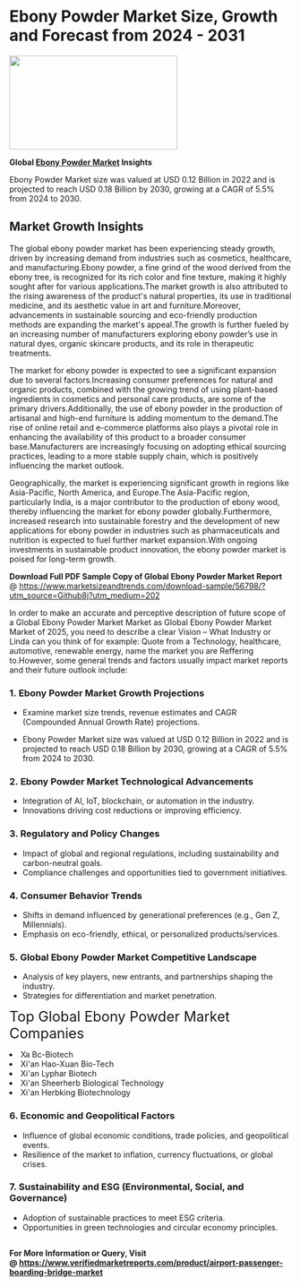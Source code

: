 <H1>Ebony Powder Market Size, Growth and Forecast from 2024 - 2031</H1><img class="aligncenter size-medium wp-image-584254" src="https://thirdeyenews.in/wp-content/uploads/2024/09/Global-Market-Research-300x168.jpeg" alt="" width="300" height="168" /><p><strong>Global&nbsp;<a href="https://www.marketsizeandtrends.com/download-sample/56798/?utm_source=Github8j?utm_medium=202">Ebony Powder Market</a> Insights</strong></p><p>Ebony Powder Market size was valued at USD 0.12 Billion in 2022 and is projected to reach USD 0.18 Billion by 2030, growing at a CAGR of 5.5% from 2024 to 2030.</p><p><h2>Market Growth Insights</h2> <p>The global ebony powder market has been experiencing steady growth, driven by increasing demand from industries such as cosmetics, healthcare, and manufacturing.Ebony powder, a fine grind of the wood derived from the ebony tree, is recognized for its rich color and fine texture, making it highly sought after for various applications.The market growth is also attributed to the rising awareness of the product's natural properties, its use in traditional medicine, and its aesthetic value in art and furniture.Moreover, advancements in sustainable sourcing and eco-friendly production methods are expanding the market's appeal.The growth is further fueled by an increasing number of manufacturers exploring ebony powder’s use in natural dyes, organic skincare products, and its role in therapeutic treatments.</p> <p>The market for ebony powder is expected to see a significant expansion due to several factors.Increasing consumer preferences for natural and organic products, combined with the growing trend of using plant-based ingredients in cosmetics and personal care products, are some of the primary drivers.Additionally, the use of ebony powder in the production of artisanal and high-end furniture is adding momentum to the demand.The rise of online retail and e-commerce platforms also plays a pivotal role in enhancing the availability of this product to a broader consumer base.Manufacturers are increasingly focusing on adopting ethical sourcing practices, leading to a more stable supply chain, which is positively influencing the market outlook.</p> <p>Geographically, the market is experiencing significant growth in regions like Asia-Pacific, North America, and Europe.The Asia-Pacific region, particularly India, is a major contributor to the production of ebony wood, thereby influencing the market for ebony powder globally.Furthermore, increased research into sustainable forestry and the development of new applications for ebony powder in industries such as pharmaceuticals and nutrition is expected to fuel further market expansion.With ongoing investments in sustainable product innovation, the ebony powder market is poised for long-term growth.</p> <p><span class=""><strong>Download Full PDF Sample Copy of Global Ebony Powder Market Report</strong> @ <a href="https://www.marketsizeandtrends.com/download-sample/56798/?utm_source=Github8j?utm_medium=202" target="_blank">https://www.marketsizeandtrends.com/download-sample/56798/?utm_source=Github8j?utm_medium=202</a></span></p><p>In order to make an accurate and perceptive description of future scope of a Global&nbsp;Ebony Powder Market Market as Global&nbsp;Ebony Powder Market Market of 2025, you need to describe a clear Vision &ndash; What Industry or Linda can you think of for example: Quote from a Technology, healthcare, automotive, renewable energy, name the market you are Reffering to.However, some general trends and factors usually impact market reports and their future outlook include:</p><h3>1.&nbsp;<strong>Ebony Powder Market Growth Projections</strong></h3><ul><li>Examine market size trends, revenue estimates and CAGR (Compounded Annual Growth Rate) projections.</li><li><p>Ebony Powder Market size was valued at USD 0.12 Billion in 2022 and is projected to reach USD 0.18 Billion by 2030, growing at a CAGR of 5.5% from 2024 to 2030.</p></li></ul><h3>2.&nbsp;<strong>Ebony Powder Market Technological Advancements</strong></h3><ul><li>Integration of AI, IoT, blockchain, or automation in the industry.</li><li>Innovations driving cost reductions or improving efficiency.</li></ul><h3>3.&nbsp;<strong>Regulatory and Policy Changes</strong></h3><ul><li>Impact of global and regional regulations, including sustainability and carbon-neutral goals.</li><li>Compliance challenges and opportunities tied to government initiatives.</li></ul><h3>4.&nbsp;<strong>Consumer Behavior Trends</strong></h3><ul><li>Shifts in demand influenced by generational preferences (e.g., Gen Z, Millennials).</li><li>Emphasis on eco-friendly, ethical, or personalized products/services.</li></ul><h3>5.&nbsp;<strong>Global Ebony Powder Market Competitive Landscape</strong></h3><ul><li>Analysis of key players, new entrants, and partnerships shaping the industry.</li><li>Strategies for differentiation and market penetration.</li></ul><p data-pm-slice="1 1 []"><span style="color: inherit; font-family: inherit; font-size: 25px;">Top Global Ebony Powder Market Companies</span></p><div class="" data-test-id=""><p><li>Xa Bc-Biotech</li><li> Xi'an Hao-Xuan Bio-Tech</li><li> Xi'an Lyphar Biotech</li><li> Xi'an Sheerherb Biological Technology</li><li> Xi'an Herbking Biotechnology</li></p></div><h3>6.&nbsp;<strong>Economic and Geopolitical Factors</strong></h3><ul><li>Influence of global economic conditions, trade policies, and geopolitical events.</li><li>Resilience of the market to inflation, currency fluctuations, or global crises.</li></ul><h3>7.&nbsp;<strong>Sustainability and ESG (Environmental, Social, and Governance)</strong></h3><ul><li>Adoption of sustainable practices to meet ESG criteria.</li><li>Opportunities in green technologies and circular economy principles.</li></ul><h2><strong style="font-size: 14px;">For More Information or Query, Visit @&nbsp;</strong><a style="background-color: #ffffff; font-size: 14px;" href="https://www.marketsizeandtrends.com/report/ebony-powder-market/" target="_blank">https://www.verifiedmarketreports.com/product/airport-passenger-boarding-bridge-market</a></h2>